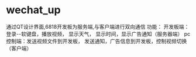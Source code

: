 # wechat_up
通过QT设计界面,6818开发板为服务端,与客户端进行双向通信
功能：
开发板端：登录--软键盘，播放视频， 显示天气， 显示时间，显示广告通知（服务器端）
pc控制端：发送视频文件到开发板， 发送通知，广告信息到开发板，控制视频切换（客户端）
